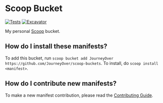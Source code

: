 # Scoop Bucket

[![Tests](https://github.com/JourneyOver/scoop-buckets/actions/workflows/ci.yml/badge.svg)](https://github.com/JourneyOver/scoop-buckets/actions/workflows/ci.yml) [![Excavator](https://github.com/JourneyOver/scoop-buckets/actions/workflows/excavator.yml/badge.svg)](https://github.com/JourneyOver/scoop-buckets/actions/workflows/excavator.yml)

My personal [Scoop](https://scoop.sh) bucket.

How do I install these manifests?
---------------------------------

To add this bucket, run `scoop bucket add JourneyOver https://github.com/JourneyOver/scoop-buckets`. To install, do `scoop install <manifest>`.

How do I contribute new manifests?
----------------------------------

To make a new manifest contribution, please read the [Contributing Guide](https://github.com/ScoopInstaller/.github/blob/main/.github/CONTRIBUTING.md).
